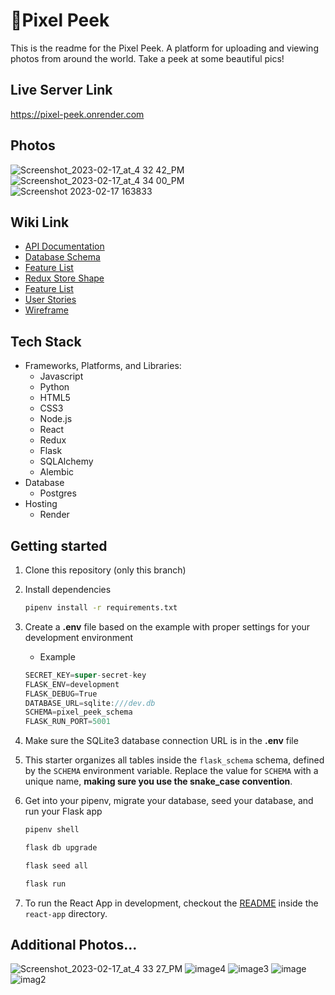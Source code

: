 # 🦉Pixel Peek

This is the readme for the Pixel Peek. A platform for uploading and viewing photos from around the world. Take a peek at some beautiful pics!

## Live Server Link
https://pixel-peek.onrender.com

## Photos
![Screenshot_2023-02-17_at_4 32 42_PM](https://user-images.githubusercontent.com/106848904/219821882-27d13a2f-2f84-4f1e-b8d7-18b3b19b1a4b.png)
![Screenshot_2023-02-17_at_4 34 00_PM](https://user-images.githubusercontent.com/106848904/219821886-e4f851a2-42b0-4a5f-b35d-a3de130f5865.png)
![Screenshot 2023-02-17 163833](https://user-images.githubusercontent.com/106848904/219821895-204d0796-7196-48d3-a0d9-395bdd075e04.png)

## Wiki Link
* [API Documentation](https://github.com/jhatheisen/PixelPeek/wiki/API-Routes)
* [Database Schema](https://github.com/jhatheisen/PixelPeek/wiki/Database-Schema)
* [Feature List](https://github.com/jhatheisen/PixelPeek/wiki/Feature-List)
* [Redux Store Shape](https://github.com/jhatheisen/PixelPeek/wiki/Redux-Store)
* [Feature List](https://github.com/jhatheisen/PixelPeek/wiki/Feature-List)
* [User Stories](https://github.com/jhatheisen/PixelPeek/wiki/User-Stories)
* [Wireframe](https://github.com/jhatheisen/PixelPeek/wiki/Wireframe)

## Tech Stack
* Frameworks, Platforms, and Libraries: 
  * Javascript
  * Python
  * HTML5
  * CSS3
  * Node.js
  * React
  * Redux
  * Flask
  * SQLAlchemy
  * Alembic
* Database
  * Postgres
* Hosting
  * Render
  
## Getting started
1. Clone this repository (only this branch)

2. Install dependencies

      ```bash
      pipenv install -r requirements.txt
      ```

3. Create a **.env** file based on the example with proper settings for your
   development environment
   - Example
   
   ```js
   SECRET_KEY=super-secret-key
   FLASK_ENV=development
   FLASK_DEBUG=True
   DATABASE_URL=sqlite:///dev.db
   SCHEMA=pixel_peek_schema
   FLASK_RUN_PORT=5001
   ```

4. Make sure the SQLite3 database connection URL is in the **.env** file

5. This starter organizes all tables inside the `flask_schema` schema, defined
   by the `SCHEMA` environment variable.  Replace the value for
   `SCHEMA` with a unique name, **making sure you use the snake_case
   convention**.

6. Get into your pipenv, migrate your database, seed your database, and run your Flask app

   ```bash
   pipenv shell
   ```

   ```bash
   flask db upgrade
   ```

   ```bash
   flask seed all
   ```

   ```bash
   flask run
   ```

7. To run the React App in development, checkout the [README](./react-app/README.md) inside the `react-app` directory.

## Additional Photos...
![Screenshot_2023-02-17_at_4 33 27_PM](https://user-images.githubusercontent.com/106848904/219821904-2b16205d-953d-429e-85f7-d07622778ac7.png)
![image4](https://user-images.githubusercontent.com/106848904/219821911-e8637c20-c4cd-4bda-895b-79636b33c8c7.png)
![image3](https://user-images.githubusercontent.com/106848904/219821930-4dcf265c-d539-425b-976f-ffe57bb8ab12.png)
![image](https://user-images.githubusercontent.com/106848904/219821935-8b31d52c-88b0-40ae-bab9-89b21682a268.png)
![imag2](https://user-images.githubusercontent.com/106848904/219821937-415f94eb-57f0-4951-96bc-0c032febfd88.png)







